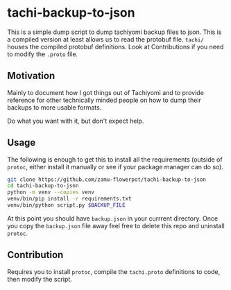 # tachi-backup-to-json

This is a simple dump script to dump tachiyomi backup files to json.
This is a compiled version at least allows us to read the protobuf file. `tachi/` houses the compiled protobuf definitions. Look at Contributions if you need to modify the `.proto` file.

## Motivation

Mainly to document how I got things out of Tachiyomi and to provide reference for other technically minded people on how to dump their backups to more usable formats.

Do what you want with it, but don't expect help.

## Usage

The following is enough to get this to install all the requirements (outside of `protoc`, either install it manually or see if your package manager can do so).

```bash
git clone https://github.com/zamu-flowerpot/tachi-backup-to-json
cd tachi-backup-to-json
python -m venv --copies venv
venv/bin/pip install -r requirements.txt
venv/bin/python script.py $BACKUP_FILE
```

At this point you should have `backup.json` in your currrent directory. 
Once you copy the `backup.json` file away feel free to delete this repo and uninstall `protoc`.

## Contribution

Requires you to install `protoc`, compile the `tachi.proto` definitions to code, then modify the script.

